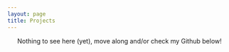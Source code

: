 ```yaml
---
layout: page
title: Projects
---
```


<div style="text-align: center;">Nothing to see here (yet), move along and/or check my Github below!</div>
